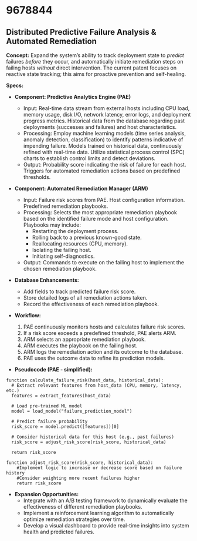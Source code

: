 # 9678844

## Distributed Predictive Failure Analysis & Automated Remediation

**Concept:** Expand the system’s ability to track deployment state to *predict* failures *before* they occur, and automatically initiate remediation steps on failing hosts *without* direct intervention. The current patent focuses on reactive state tracking; this aims for proactive prevention and self-healing.

**Specs:**

*   **Component: Predictive Analytics Engine (PAE)**
    *   Input: Real-time data stream from external hosts including CPU load, memory usage, disk I/O, network latency, error logs, and deployment progress metrics. Historical data from the database regarding past deployments (successes and failures) and host characteristics.
    *   Processing: Employ machine learning models (time series analysis, anomaly detection, classification) to identify patterns indicative of impending failure. Models trained on historical data, continuously refined with real-time data. Utilize statistical process control (SPC) charts to establish control limits and detect deviations.
    *   Output: Probability score indicating the risk of failure for each host. Triggers for automated remediation actions based on predefined thresholds.

*   **Component: Automated Remediation Manager (ARM)**
    *   Input: Failure risk scores from PAE. Host configuration information. Predefined remediation playbooks.
    *   Processing:  Selects the most appropriate remediation playbook based on the identified failure mode and host configuration. Playbooks may include:
        *   Restarting the deployment process.
        *   Rolling back to a previous known-good state.
        *   Reallocating resources (CPU, memory).
        *   Isolating the failing host.
        *   Initiating self-diagnostics.
    *   Output: Commands to execute on the failing host to implement the chosen remediation playbook.

*   **Database Enhancements:**
    *   Add fields to track predicted failure risk score.
    *   Store detailed logs of all remediation actions taken.
    *   Record the effectiveness of each remediation playbook.

*   **Workflow:**

    1.  PAE continuously monitors hosts and calculates failure risk scores.
    2.  If a risk score exceeds a predefined threshold, PAE alerts ARM.
    3.  ARM selects an appropriate remediation playbook.
    4.  ARM executes the playbook on the failing host.
    5.  ARM logs the remediation action and its outcome to the database.
    6.  PAE uses the outcome data to refine its prediction models.

*   **Pseudocode (PAE - simplified):**

```
function calculate_failure_risk(host_data, historical_data):
  # Extract relevant features from host_data (CPU, memory, latency, etc.)
  features = extract_features(host_data)

  # Load pre-trained ML model
  model = load_model("failure_prediction_model")

  # Predict failure probability
  risk_score = model.predict([features])[0]

  # Consider historical data for this host (e.g., past failures)
  risk_score = adjust_risk_score(risk_score, historical_data)

  return risk_score

function adjust_risk_score(risk_score, historical_data):
    #Implement logic to increase or decrease score based on failure history
    #Consider weighting more recent failures higher
    return risk_score
```

*   **Expansion Opportunities:**
    *   Integrate with an A/B testing framework to dynamically evaluate the effectiveness of different remediation playbooks.
    *   Implement a reinforcement learning algorithm to automatically optimize remediation strategies over time.
    *   Develop a visual dashboard to provide real-time insights into system health and predicted failures.